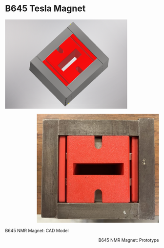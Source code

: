 # B645 Tesla Magnet

<p align="left">
<img src="magnet645.PNG" width="400"/>
<p align="right">
<img src="b645magnet_proto.jpg" width="400"/>
</p>
<p align="left">
B645 NMR Magnet: CAD Model
<p align="right">
B645 NMR Magnet: Prototype
</p>
